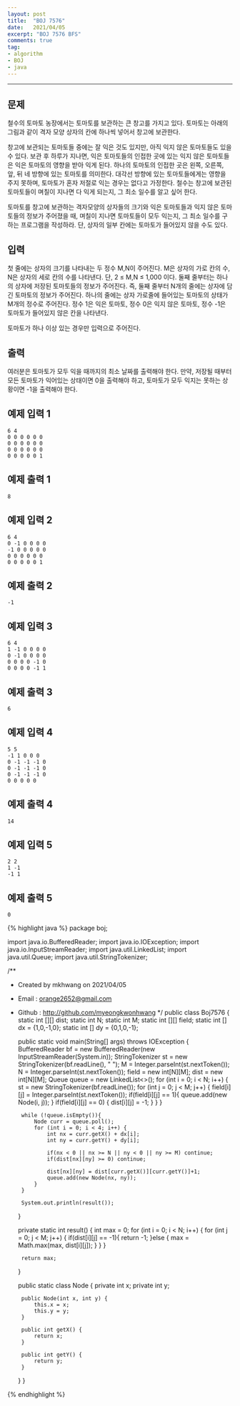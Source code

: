 ```yaml
---
layout: post 
title:  "BOJ 7576"
date:   2021/04/05 
excerpt: "BOJ 7576 BFS"
comments: true 
tag:
- algorithm
- BOJ
- java
---
```


---



## 문제
철수의 토마토 농장에서는 토마토를 보관하는 큰 창고를 가지고 있다. 토마토는 아래의 그림과 같이 격자 모양 상자의 칸에 하나씩 넣어서 창고에 보관한다.

창고에 보관되는 토마토들 중에는 잘 익은 것도 있지만, 아직 익지 않은 토마토들도 있을 수 있다. 보관 후 하루가 지나면, 익은 토마토들의 인접한 곳에 있는 익지 않은 토마토들은 익은 토마토의 영향을 받아 익게 된다. 하나의 토마토의 인접한 곳은 왼쪽, 오른쪽, 앞, 뒤 네 방향에 있는 토마토를 의미한다. 대각선 방향에 있는 토마토들에게는 영향을 주지 못하며, 토마토가 혼자 저절로 익는 경우는 없다고 가정한다. 철수는 창고에 보관된 토마토들이 며칠이 지나면 다 익게 되는지, 그 최소 일수를 알고 싶어 한다.

토마토를 창고에 보관하는 격자모양의 상자들의 크기와 익은 토마토들과 익지 않은 토마토들의 정보가 주어졌을 때, 며칠이 지나면 토마토들이 모두 익는지, 그 최소 일수를 구하는 프로그램을 작성하라. 단, 상자의 일부 칸에는 토마토가 들어있지 않을 수도 있다.

## 입력
첫 줄에는 상자의 크기를 나타내는 두 정수 M,N이 주어진다. M은 상자의 가로 칸의 수, N은 상자의 세로 칸의 수를 나타낸다. 단, 2 ≤ M,N ≤ 1,000 이다. 둘째 줄부터는 하나의 상자에 저장된 토마토들의 정보가 주어진다. 즉, 둘째 줄부터 N개의 줄에는 상자에 담긴 토마토의 정보가 주어진다. 하나의 줄에는 상자 가로줄에 들어있는 토마토의 상태가 M개의 정수로 주어진다. 정수 1은 익은 토마토, 정수 0은 익지 않은 토마토, 정수 -1은 토마토가 들어있지 않은 칸을 나타낸다.

토마토가 하나 이상 있는 경우만 입력으로 주어진다.

## 출력
여러분은 토마토가 모두 익을 때까지의 최소 날짜를 출력해야 한다. 만약, 저장될 때부터 모든 토마토가 익어있는 상태이면 0을 출력해야 하고, 토마토가 모두 익지는 못하는 상황이면 -1을 출력해야 한다.

## 예제 입력 1
~~~
6 4
0 0 0 0 0 0
0 0 0 0 0 0
0 0 0 0 0 0
0 0 0 0 0 1
~~~
## 예제 출력 1
~~~
8
~~~ 
## 예제 입력 2
~~~
6 4
0 -1 0 0 0 0
-1 0 0 0 0 0
0 0 0 0 0 0
0 0 0 0 0 1
~~~
## 예제 출력 2
~~~
-1
~~~
## 예제 입력 3
~~~ 
6 4
1 -1 0 0 0 0
0 -1 0 0 0 0
0 0 0 0 -1 0
0 0 0 0 -1 1
~~~
## 예제 출력 3
~~~
6
~~~
## 예제 입력 4
~~~
5 5
-1 1 0 0 0
0 -1 -1 -1 0
0 -1 -1 -1 0
0 -1 -1 -1 0
0 0 0 0 0
~~~
## 예제 출력 4
~~~
14
~~~
## 예제 입력 5
~~~
2 2
1 -1
-1 1
~~~
## 예제 출력 5
~~~
0
~~~

{% highlight java %}
package boj;


import java.io.BufferedReader;
import java.io.IOException;
import java.io.InputStreamReader;
import java.util.LinkedList;
import java.util.Queue;
import java.util.StringTokenizer;

/**
 * Created by mkhwang on 2021/04/05
 * Email : orange2652@gmail.com
 * Github : http://github.com/myeongkwonhwang
 */
public class Boj7576 {
    static int [][] dist;
    static int N;
    static int M;
    static int [][] field;
    static int [] dx = {1,0,-1,0};
    static int [] dy = {0,1,0,-1};

    public static void main(String[] args) throws IOException {
        BufferedReader bf = new BufferedReader(new InputStreamReader(System.in));
        StringTokenizer st = new StringTokenizer(bf.readLine(), " ");
        M = Integer.parseInt(st.nextToken());
        N = Integer.parseInt(st.nextToken());
        field = new int[N][M];
        dist = new int[N][M];
        Queue<Node> queue = new LinkedList<>();
        for (int i = 0; i < N; i++) {
            st = new StringTokenizer(bf.readLine());
            for (int j = 0; j < M; j++) {
                field[i][j] = Integer.parseInt(st.nextToken());
                if(field[i][j] == 1){
                    queue.add(new Node(i, j));
                }
                if(field[i][j] == 0) {
                    dist[i][j] = -1;
                }
            }
        }

        while (!queue.isEmpty()){
            Node curr = queue.poll();
            for (int i = 0; i < 4; i++) {
                int nx = curr.getX() + dx[i];
                int ny = curr.getY() + dy[i];

                if(nx < 0 || nx >= N || ny < 0 || ny >= M) continue;
                if(dist[nx][ny] >= 0) continue;

                dist[nx][ny] = dist[curr.getX()][curr.getY()]+1;
                queue.add(new Node(nx, ny));
            }
        }

        System.out.println(result());
    }

    private static int result() {
        int max = 0;
        for (int i = 0; i < N; i++) {
            for (int j = 0; j < M; j++) {
                if(dist[i][j] == -1){
                    return -1;
                }else {
                    max = Math.max(max, dist[i][j]);
                }
            }
        }

        return max;
    }

    public static class Node {
        private int x;
        private int y;

        public Node(int x, int y) {
            this.x = x;
            this.y = y;
        }

        public int getX() {
            return x;
        }

        public int getY() {
            return y;
        }
    }
}

{% endhighlight %} 
